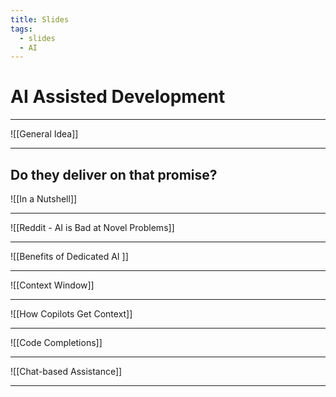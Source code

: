 ```yaml
---
title: Slides
tags:
  - slides
  - AI
---
```

# AI Assisted Development

---

![[General Idea]]

---
## Do they deliver on that promise?

![[In a Nutshell]]

---

![[Reddit - AI is Bad at Novel Problems]]

---

![[Benefits of Dedicated AI ]]

---

![[Context Window]]

---

![[How Copilots Get Context]]

---

![[Code Completions]]

---

![[Chat-based Assistance]]

---

